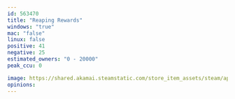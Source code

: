 ```yaml
---
id: 563470
title: "Reaping Rewards"
windows: "true"
mac: "false"
linux: false
positive: 41
negative: 25
estimated_owners: "0 - 20000"
peak_ccu: 0

image: https://shared.akamai.steamstatic.com/store_item_assets/steam/apps/563470/header.jpg?t=1499117233
opinions:
---
```

